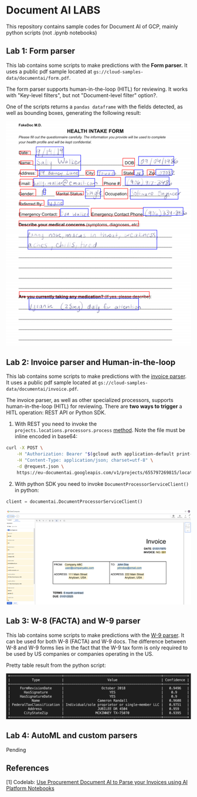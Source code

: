 # Document AI LABS

This repository contains sample codes for Document AI of GCP, mainly python scripts (not .ipynb notebooks)


## Lab 1: Form parser

This lab contains some scripts to make predictions with the **Form parser.** It uses a public pdf sample located at `gs://cloud-samples-data/documentai/form.pdf`. 

The form parser supports human-in-the-loop (HITL) for reviewing. It works with  "Key-level filters", but not "Document-level filter" option?.

One of the scripts returns a `pandas dataframe` with the fields detected, as well as bounding boxes, generating the following result:

![Bounding boxes result](1-form-parser-and-hitl/result-with-bounding-boxes.png)


## Lab 2: Invoice parser and Human-in-the-loop

This lab contains some scripts to make predictions with the [invoice parser](https://cloud.google.com/document-ai/docs/processors-list#processor_invoice-processor). It uses a public pdf sample located at `gs://cloud-samples-data/documentai/invoice.pdf`.

The invoice parser, as well as other specialized processors, supports human-in-the-loop (HITL) for reviewing. There are **two ways to trigger** a HITL operation: REST API or Python SDK. 

1. With REST you need to invoke the `projects.locations.processors.process` [method](https://cloud.google.com/document-ai/docs/reference/rest/v1/projects.locations.processors/process). Note the file must be inline encoded in base64:

```bash
curl -X POST \
    -H "Authorization: Bearer "$(gcloud auth application-default print-access-token) \
    -H "Content-Type: application/json; charset=utf-8" \
    -d @request.json \
    https://eu-documentai.googleapis.com/v1/projects/655797269815/locations/us/processors/bad52526b46aa2b6:process
```

2. With python SDK you need to invoke `DocumentProcessorServiceClient()` in python:
```python
client = documentai.DocumentProcessorServiceClient()
```
![HITL labeler console](2-invoice-parser-and-hitl/hitl-labeler-console.png)


## Lab 3: W-8 (FACTA) and W-9 parser

This lab contains some scripts to make predictions with the [W-9 parser](https://cloud.google.com/document-ai/docs/processors-list?hl=vi#processor_w9-parser). It can be used for both W-8 (FACTA) and W-9 docs. The difference between W-8 and W-9 forms lies in the fact that the W-9 tax form is only required to be used by US companies or companies operating in the US.

Pretty table result from the python script:

![W9 specialized parser result](3-w8-w9-parser/w9-parser-prediction.png)


## Lab 4: AutoML and custom parsers

Pending

## References

[1] Codelab: [Use Procurement Document AI to Parse your Invoices using AI Platform Notebooks](https://codelabs.developers.google.com/codelabs/pdai-invoices-notebook)


